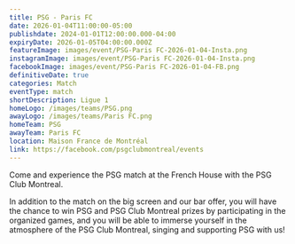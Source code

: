 ```yaml
---
title: PSG - Paris FC
date: 2026-01-04T11:00:00-05:00
publishdate: 2024-01-01T12:00:00.000-04:00
expiryDate: 2026-01-05T04:00:00.000Z
featureImage: images/event/PSG-Paris FC-2026-01-04-Insta.png
instagramImage: images/event/PSG-Paris FC-2026-01-04-Insta.png
facebookImage: images/event/PSG-Paris FC-2026-01-04-FB.png
definitiveDate: true
categories: Match
eventType: match
shortDescription: Ligue 1
homeLogo: /images/teams/PSG.png
awayLogo: /images/teams/Paris FC.png
homeTeam: PSG
awayTeam: Paris FC
location: Maison France de Montréal
link: https://facebook.com/psgclubmontreal/events
---
```


Come and experience the PSG match at the French House with the PSG Club Montreal.

In addition to the match on the big screen and our bar offer, you will have the chance to win PSG and PSG Club Montreal prizes by participating in the organized games, and you will be able to immerse yourself in the atmosphere of the PSG Club Montreal, singing and supporting PSG with us!
